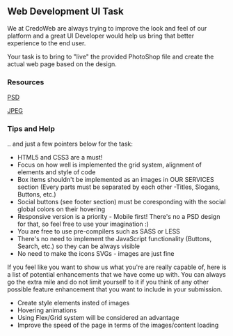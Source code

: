 ## Web Development UI Task

We at CredoWeb are always trying to improve the look and feel of our platform and a great UI Developer would help us bring that better experience to the end user.

Your task is to bring to "live" the provided PhotoShop file and create the actual web page based on the design.

### Resources

[PSD](./psd/UI_Task_Daniela_Naydenova.psd)

[JPEG](./images/UI_Task_Daniela_Naydenova.jpg)

### Tips and Help

.. and just a few pointers below for the task:

* HTML5 and CSS3 are a must!
* Focus on how well is implemented the grid system, alignment of elements and style of code
* Box items shouldn't be implemented as an images in OUR SERVICES section (Every parts must be separated by each other -Titles, Slogans, Buttons, etc.)
* Social buttons (see footer section) must be coresponding with the social global colors on their hovering
* Responsive version is a priority - Mobile first! There's no a PSD design for that, so feel free to use your imagination :)
* You are free to use pre-compilers such as SASS or LESS
* There's no need to implement the JavaScript functionality (Buttons, Search, etc.) so they can be always visible
* No need to make the icons SVGs - images are just fine

If you feel like you want to show us what you're are really capable of, here is a list of potential enhancements that we have come up with. You can always go the extra mile and do not limit yourself to it if you think of any other possible feature enhancement that you want to include in your submission.

* Create style elements insted of images
* Hovering animations
* Using Flex/Grid system will be considered an advantage
* Improve the speed of the page in terms of the images/content loading
